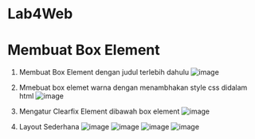 # Lab4Web
# Membuat  Box Element
1. Membuat Box Element dengan judul terlebih dahulu 
![image](https://github.com/user-attachments/assets/256a9bca-71c3-421e-a9a9-481f93d6e34f)

2. Mmebuat box elemet warna dengan menambhakan style css didalam html
![image](https://github.com/user-attachments/assets/23ce7ddd-1085-4582-bedd-ddadfaeeb1cf)

3. Mengatur Clearfix Element dibawah box element
![image](https://github.com/user-attachments/assets/fd7e2838-fc38-4670-8865-3d4ffed2d741)

4. Layout Sederhana
![image](https://github.com/user-attachments/assets/e1adb738-1071-411c-8e81-5ad0bfc4a59e)
![image](https://github.com/user-attachments/assets/465abb8c-694d-4703-bdc6-7619ac0b2ca5)
![image](https://github.com/user-attachments/assets/86967763-dc54-4db9-8e31-30786ab54a9c)
![image](https://github.com/user-attachments/assets/aa67c826-8d39-40a8-a85e-4a1fed484979)





